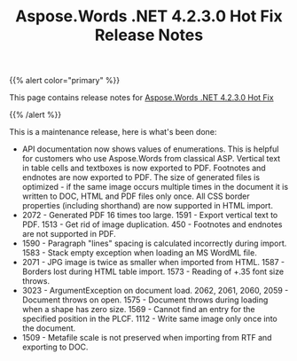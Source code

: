 ﻿---
title: Aspose.Words .NET 4.2.3.0 Hot Fix Release Notes
second_title: Aspose.Words for .NET
articleTitle: Aspose.Words .NET 4.2.3.0 Hot Fix Release Notes
linktitle: Aspose.Words .NET 4.2.3.0 Hot Fix Release Notes
description: "Aspose.Words .NET 4.2.3.0 Hot Fix Release Notes – the latest updates and fixes."
type: docs
weight: 240
url: /net/aspose-words-net-4-2-3-0-hot-fix-release-notes/
---

{{% alert color="primary" %}}

This page contains release notes for [Aspose.Words .NET 4.2.3.0 Hot Fix](https://downloads.aspose.com/words/net/new-releases/aspose.words-.net-4.2.3.0-hot-fix/)

{{% /alert %}}

This is a maintenance release, here is what's been done:

- API documentation now shows values of enumerations. This is helpful for customers who use Aspose.Words from classical ASP.
  Vertical text in table cells and textboxes is now exported to PDF. 
  Footnotes and endnotes are now exported to PDF. 
  The size of generated files is optimized - if the same image occurs multiple times in the document it is written to DOC, HTML and PDF files only once. 
  All CSS border properties (including shorthand) are now supported in HTML import. 
- 2072 - Generated PDF 16 times too large.
  1591 - Export vertical text to PDF. 
  1513 - Get rid of image duplication. 
  450 - Footnotes and endnotes are not supported in PDF. 
- 1590 - Paragraph "lines" spacing is calculated incorrectly during import.
  1583 - Stack empty exception when loading an MS WordML file. 
- 2071 - JPG image is twice as smaller when imported from HTML.
  1587 - Borders lost during HTML table import. 
  1573 - Reading of +.35 font size throws. 
- 3023 - ArgumentException on document load.
  2062, 2061, 2060, 2059 - Document throws on open. 
  1575 - Document throws during loading when a shape has zero size. 
  1569 - Cannot find an entry for the specified position in the PLCF. 
  1112 - Write same image only once into the document. 
- 1509 - Metafile scale is not preserved when importing from RTF and exporting to DOC.
